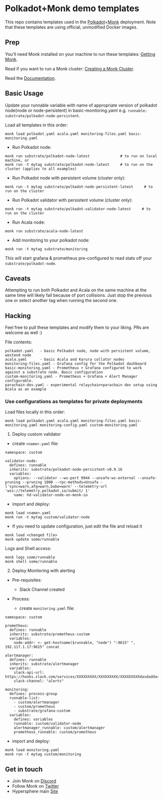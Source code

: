 # Polkadot+Monk demo templates

This repo contains templates used in the [Polkadot](https://polkadot.network/)+[Monk](https://monk.io) deployment.
Note that these templates are using official, unmodified Docker images.

## Prep

You'll need Monk installed on your machine to run these templates: [Getting Monk](https://docs.monk.io/docs/get-monk).

Read if you want to run a Monk cluster: [Creating a Monk Cluster](https://docs.monk.io/docs/monk-in-10#creating-a-monk-cluster).

Read the [Documentation](https://docs.monk.io/docs/).

## Basic Usage

Update your runnable variable with name of appropriate version of polkadot node(node or node-persistent) in basic-monitoring.yaml e.g. `runnable: substrate/polkadot-node-persistent`.

Load all templates in this order:

```
monk load polkadot.yaml acala.yaml monitoring-files.yaml basic-monitoring.yaml
```

- Run Polkadot node:

```
monk run substrate/polkadot-node-latest              # to run on local machine, or
monk run -t mytag substrate/polkadot-node-latest     # to run on the cluster (applies to all examples)
```

- Run Polkadot node with persistent volume (cluster only):

```
monk run -t mytag substrate/polkadot-node-persistent-latest     # to run on the cluster
```

- Run Polkadot validator with persistent volume (cluster only):

```
monk run -t mytag substrate/polkadot-validator-node-latest     # to run on the cluster
```

- Run Acala node:

```
monk run substrate/acala-node-latest
```

- Add monitoring to your polkadot node:

```
monk run -t mytag substrate/monitoring
```

This will start grafana & prometheus pre-configured to read stats off your `substrate/polkadot-node`.

## Caveats

Attempting to run both Polkadot and Acala on the same machine at the same time will likely fail because of port collisions. Just stop the previous one or select another tag when running the second one.

## Hacking

Feel free to pull these templates and modify them to your liking. PRs are welcome as well :)

File contents:

```
polkadot.yaml   - basic Polkadot node, node with persistent volume, westend node
acala.yaml      - basic Acala and Karura collator nodes
monitoring-files.yaml - Grafana config for the Polkadot dashboard
basic-monitoring.yaml - Prometheus + Grafana configured to work against a substrate node. Basic configuration
custom-monitoring.yaml - Prometheus + Grafana + Alert Manager configurable.
parachain-dev.yaml - experimental relaychain+parachain dev setup using Acala as an example
```

### Use configurations as templates for private deployments

Load files locally in this order:

```
monk load polkadot.yaml acala.yaml monitoring-files.yaml basic-monitoring.yaml monitoring-config.yaml custom-monitoring.yaml
```
1. Deploy custom validator
- create `<name>.yaml` file:
```
namespace: custom

validator-node:
  defines: runnable
  inherits: substrate/polkadot-node-persistent-v0.9.16
  variables:
    options: --validator --ws-port 9944 --unsafe-ws-external --unsafe-pruning --pruning 1000 --rpc-methods=Unsafe -l'sync=warn,afg=warn,babe=warn' --telemetry-url 'wss://telemetry.polkadot.io/submit/ 1'
    name: hd-validator-node-on-monk-io
```
- import and deploy:
```
monk load <name>.yaml
monk run -t mytag custom/validator-node
```

- If you need to update configuration, just edit the file and reload it
```
monk load <changed file>
monk update some/runnable
```

Logs and Shell access:

```
monk logs some/runnable
monk shell some/runnable
```

2. Deploy Monitoring with alerting
- Pre-requisites:
  - Slack Channel created

- Process:
  - create `monitoring.yaml` file:
```
namespace: custom

prometheus:
  defines: runnable
  inherits: substrate/prometheus-custom
  variables:
    node-addr: <- get-hostname($runnable, "node") ":9615" ", 192.117.1.17:9615" concat

alertmanager:
  defines: runnable
  inherits: substrate/alertmanager
  variables:
    slack-api-url: https://hooks.slack.com/services/XXXXXXXXX/XXXXXXXXX/XXXXXXXXXdasdaddas
    slack-channel: "alerts"

monitoring:
  defines: process-group
  runnable-list:
    - custom/alertmanager
    - custom/prometheus
    - substrate/grafana-custom
  variables:
    defines: variables
    runnable: custom/validator-node
    alertmanager_runnable: custom/alertmanager
    prometheus_runnable: custom/prometheus
```
  - import and deploy:
```
monk load monitoring.yaml
monk run -t mytag custom/monitoring
```

## Get in touch

-   Join Monk on [Discord](https://discord.gg/WxDzaKe)
-   Follow Monk on [Twitter](https://twitter.com/monk_io)
-   Hypersphere main [Site](https://hypersphere.ventures/)